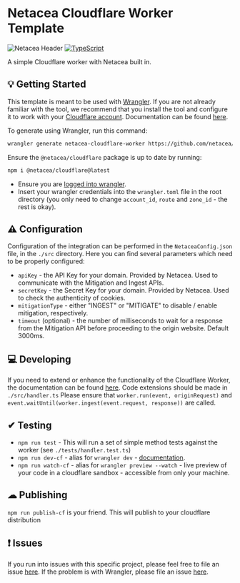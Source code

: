 # Netacea Cloudflare Worker Template
![Netacea Header](https://assets.ntcacdn.net/header.jpg)
[![TypeScript](https://img.shields.io/badge/%3C%2F%3E-TypeScript-%230074c1.svg)](http://www.typescriptlang.org/)

A simple Cloudflare worker with Netacea built in.

## 💡 Getting Started

This template is meant to be used with [Wrangler](https://github.com/cloudflare/wrangler). If you are not already familiar with the tool, we recommend that you install the tool and configure it to work with your [Cloudflare account](https://dash.cloudflare.com). Documentation can be found [here](https://developers.cloudflare.com/workers/tooling/wrangler/).

To generate using Wrangler, run this command:

```bash
wrangler generate netacea-cloudflare-worker https://github.com/netacea/cloudflare-worker-template-typescript
```

Ensure the `@netacea/cloudflare` package is up to date by running:
```bash
npm i @netacea/cloudflare@latest
```
- Ensure you are [logged into wrangler](https://github.com/cloudflare/wrangler#-login).
- Insert your wrangler credentials into the `wrangler.toml` file in the root directory (you only need to change `account_id`, `route` and `zone_id` - the rest is okay).

## ⚠️ Configuration

Configuration of the integration can be performed in the `NetaceaConfig.json` file, in the `./src` directory.
Here you can find several parameters which need to be properly configured:

  - `apiKey` - the API Key for your domain. Provided by Netacea. Used to communicate with the Mitigation and Ingest APIs.
  - `secretKey` - the Secret Key for your domain. Provided by Netacea. Used to check the authenticity of cookies.
  - `mitigationType` - either "INGEST" or "MITIGATE" to disable / enable mitigation, respectively.
  - `timeout` (optional) - the number of milliseconds to wait for a response from the Mitigation API before proceeding to the origin website. Default 3000ms.

## 💻 Developing
If you need to extend or enhance the functionality of the Cloudflare Worker, the documentation can be found [here](https://developers.cloudflare.com/workers/).
Code extensions should be made in `./src/handler.ts`
Please ensure that `worker.run(event, originRequest)` and `event.waitUntil(worker.ingest(event.request, response))` are called.

## ✔ Testing
- `npm run test` - This will run a set of simple method tests against the worker (see `./tests/handler.test.ts`)
- `npm run dev-cf` - alias for `wrangler dev` - [documentation](https://github.com/cloudflare/wrangler#-dev).
- `npm run watch-cf` - alias for `wrangler preview --watch` - live preview of your code in a cloudflare sandbox - accessible from only your machine.

## ☁ Publishing
`npm run publish-cf` is your friend. This will publish to your cloudflare distribution

## ❗ Issues
If you run into issues with this specific project, please feel free to file an issue [here](https://github.com/Netacea/cloudflare-worker-template-typescript/issues). If the problem is with Wrangler, please file an issue [here](https://github.com/cloudflare/wrangler/issues).